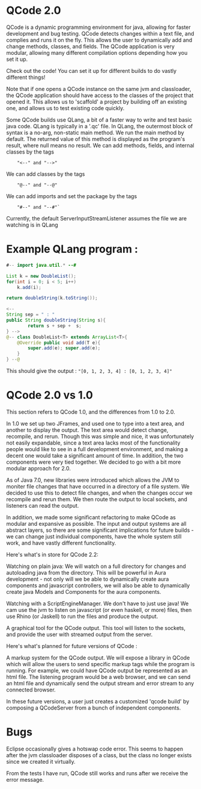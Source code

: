 QCode 2.0
=====

QCode is a dynamic programming environment for java, allowing for faster development and bug testing. QCode detects changes within a text file, and complies and runs it on the fly. This allows the user to dynamically add and change methods, classes, and fields. The QCode application is very modular, allowing many different compilation options depending how you set it up.

Check out the code! You can set it up for different builds to do vastly different things!

Note that if one opens a QCode instance on the same jvm and classloader, the QCode application should have access to the classes of the project that opened it. This allows us to 'scaffold' a project by building off an existing one, and allows us to test existing code quickly.

Some QCode builds use QLang, a bit of a faster way to write and test basic java code. QLang is typically in a '.qc' file. In QLang, the outermost block of syntax is a no-arg, non-static main method. We run the main method by default. The returned value of this method is displayed as the program's result, where null means no result. We can add methods, fields, and internal classes by the tags
```
    "<--" and "-->"
```
We can add classes by the tags
```
    "@--" and "--@"
```
We can add imports and set the package by the tags
```
    "#--" and "--#"`
```
Currently, the default ServerInputStreamListener assumes the file we are watching is in QLang 

Example QLang program : 
=====
```java
#-- import java.util.* --#

List k = new DoubleList();
for(int i = 0; i < 5; i++)
    k.add(i);

return doubleString(k.toString());

<-- 
String sep = " : "
public String doubleString(String s){
        return s + sep +  s;
} -->
@-- class DoubleList<T> extends ArrayList<T>{
    @Override public void add(T e){
        super.add(e); super.add(e);
    }
} --@
```
This should give the output :
```"[0, 1, 2, 3, 4] : [0, 1, 2, 3, 4]" ```

QCode 2.0 vs 1.0
=====
This section refers to QCode 1.0, and the differences from 1.0 to 2.0.

In 1.0 we set up two JFrames, and used one to type into a text area, and another to display the output. The text area would detect change, recompile, and rerun. Though this was simple and nice, it was unfortunately not easily expandable, since a text area lacks most of the functionality people would like to see in a full development environment, and making a decent one would take a significant amount of time. In addition, the two components were very tied together. We decided to go with a bit more modular approach for 2.0.

As of Java 7.0, new libraries were introduced which allows the JVM to moniter file changes that have occurred in a directory of a file system. We decided to use this to detect file changes, and when the changes occur we recompile and rerun them. We then route the output to local sockets, and listeners can read  the output. 

In addition, we made some significant refactoring to make QCode as modular and expansive as possible. The input and output systems are all abstract layers, so there are some significant implications for future builds - we can change just individual components, have the whole system still work, and have vastly different functionality. 

Here's what's in store for QCode 2.2: 

Watching on plain java: We will watch on a full directory for changes and autoloading java from the directory. This will be powerful in Aura development - not only will we be able to dynamically create aura components and javascript controllers, we will also be able to dynamically create java Models and Components for the aura components. 

Watching with a ScriptEngineManager. We don't have to just use java! We cam use the jvm to listen on javascript (or even haskell, or more) files, then use Rhino (or Jaskell) to run the files and produce the output.

A graphical tool for the QCode output. This tool will listen to the sockets, and provide the user with streamed output from the server.

Here's what's planned for future versions of QCode : 

A markup system for the QCode output. We will expose a library in QCode which will allow the users to send specific markup tags while the program is running. For example, we could have QCode output be represented as an html file. The listening program would be a web browser, and we can send an html file and dynamically send the output stream and error stream to any connected browser. 

In these future versions, a user just creates a customized 'qcode build' by composing a QCodeServer from a bunch of independent components. 

Bugs
=====

Eclipse occasionally gives a hotswap code error. This seems to happen after the jvm classloader disposes of a class, but the class no longer exists since we created it virtually. 

From the tests I have run, QCode still works and runs after we receive the error message.
